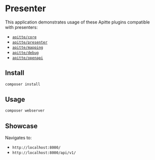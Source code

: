 # Presenter

This application demonstrates usage of these Apitte plugins compatible with presenters:

- [`apitte/core`](https://github.com/apitte/core)
- [`apitte/presenter`](https://github.com/apitte/presenter)
- [`apitte/mapping`](https://github.com/apitte/mapping)
- [`apitte/debug`](https://github.com/apitte/debug)
- [`apitte/openapi`](https://github.com/apitte/openapi)

## Install

```sh
composer install
```

## Usage

```sh
composer webserver
```

## Showcase

Navigates to:

- `http://localhost:8000/`
- `http://localhost:8000/api/v1/`
